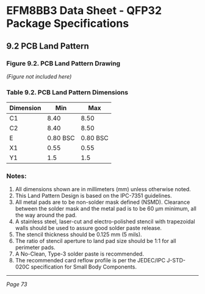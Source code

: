 # EFM8BB3 Data Sheet - QFP32 Package Specifications

## 9.2 PCB Land Pattern

### Figure 9.2. PCB Land Pattern Drawing

*(Figure not included here)*

### Table 9.2. PCB Land Pattern Dimensions

| Dimension | Min   | Max   |
|-----------|-------|-------|
| C1        | 8.40  | 8.50  |
| C2        | 8.40  | 8.50  |
| E         | 0.80 BSC | 0.80 BSC |
| X1        | 0.55  | 0.55  |
| Y1        | 1.5   | 1.5   |

### Notes:

1. All dimensions shown are in millimeters (mm) unless otherwise noted.
2. This Land Pattern Design is based on the IPC-7351 guidelines.
3. All metal pads are to be non-solder mask defined (NSMD). Clearance between the solder mask and the metal pad is to be 60 µm minimum, all the way around the pad.
4. A stainless steel, laser-cut and electro-polished stencil with trapezoidal walls should be used to assure good solder paste release.
5. The stencil thickness should be 0.125 mm (5 mils).
6. The ratio of stencil aperture to land pad size should be 1:1 for all perimeter pads.
7. A No-Clean, Type-3 solder paste is recommended.
8. The recommended card reflow profile is per the JEDEC/IPC J-STD-020C specification for Small Body Components.

---

*Page 73*
